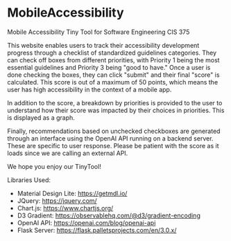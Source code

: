 # MobileAccessibility
Mobile Accessibility Tiny Tool for Software Engineering CIS 375

This website enables users to track their accessibility development progress through a checklist of standardized guidelines categories. They can check off boxes from different priorities, with Priority 1 being the most essential guidelines and Priority 3 being "good to have." Once a user is done checking the boxes, they can click "submit" and their final "score" is calculated. This score is out of a maximum of 50 points, which means the user has high accessibility in the context of a mobile app. 

In addition to the score, a breakdown by priorities is provided to the user to understand how their score was impacted by their choices in priorities. This is displayed as a graph. 

Finally, recommendations based on unchecked checkboxes are generated through an interface using the OpenAI API running on a backend server. These are specific to user response. Please be patient with the score as it loads since we are calling an external API.

We hope you enjoy our TinyTool!


Libraries Used: 
- Material Design Lite: https://getmdl.io/
- JQuery: https://jquery.com/
- Chart.js: https://www.chartjs.org/
- D3 Gradient: https://observablehq.com/@d3/gradient-encoding
- OpenAI API: https://openai.com/blog/openai-api
- Flask Server: https://flask.palletsprojects.com/en/3.0.x/